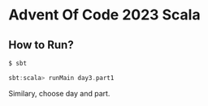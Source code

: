 # Advent Of Code 2023 Scala
## How to Run?
```bash
$ sbt
```

```sbt
sbt:scala> runMain day3.part1
```
Similary, choose day and part.

